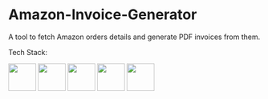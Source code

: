 # Amazon-Invoice-Generator
A tool to fetch Amazon orders details and generate PDF invoices from them.

Tech Stack:

<img src ="https://github.com/user-attachments/assets/aace0f2e-f370-46a9-b53e-d0eed12eebb3" height = "55">
<img src ="https://github.com/user-attachments/assets/0c6d39f5-292a-4b01-b0ca-fe61365b98ba" height = "55">
<img src ="https://github.com/user-attachments/assets/3c5501bc-b9bb-4333-a8ff-6dea583fcff7" height = "55">
<img src ="https://github.com/user-attachments/assets/ae8cdd74-e946-4bf0-ad22-427aadb22915" height = "55">
<img src ="https://github.com/user-attachments/assets/2d50d9eb-7455-4f7f-9322-4604b241ca92" height = "55">
